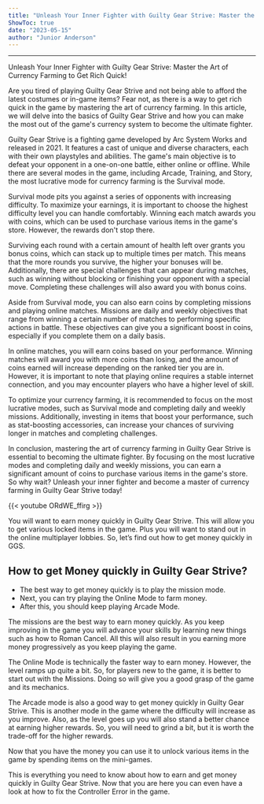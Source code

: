 ```yaml
---
title: "Unleash Your Inner Fighter with Guilty Gear Strive: Master the Art of Currency Farming to Get Rich Quick!"
ShowToc: true 
date: "2023-05-15"
author: "Junior Anderson"
---
```

*****
Unleash Your Inner Fighter with Guilty Gear Strive: Master the Art of Currency Farming to Get Rich Quick!

Are you tired of playing Guilty Gear Strive and not being able to afford the latest costumes or in-game items? Fear not, as there is a way to get rich quick in the game by mastering the art of currency farming. In this article, we will delve into the basics of Guilty Gear Strive and how you can make the most out of the game's currency system to become the ultimate fighter.

Guilty Gear Strive is a fighting game developed by Arc System Works and released in 2021. It features a cast of unique and diverse characters, each with their own playstyles and abilities. The game's main objective is to defeat your opponent in a one-on-one battle, either online or offline. While there are several modes in the game, including Arcade, Training, and Story, the most lucrative mode for currency farming is the Survival mode.

Survival mode pits you against a series of opponents with increasing difficulty. To maximize your earnings, it is important to choose the highest difficulty level you can handle comfortably. Winning each match awards you with coins, which can be used to purchase various items in the game's store. However, the rewards don't stop there.

Surviving each round with a certain amount of health left over grants you bonus coins, which can stack up to multiple times per match. This means that the more rounds you survive, the higher your bonuses will be. Additionally, there are special challenges that can appear during matches, such as winning without blocking or finishing your opponent with a special move. Completing these challenges will also award you with bonus coins.

Aside from Survival mode, you can also earn coins by completing missions and playing online matches. Missions are daily and weekly objectives that range from winning a certain number of matches to performing specific actions in battle. These objectives can give you a significant boost in coins, especially if you complete them on a daily basis.

In online matches, you will earn coins based on your performance. Winning matches will award you with more coins than losing, and the amount of coins earned will increase depending on the ranked tier you are in. However, it is important to note that playing online requires a stable internet connection, and you may encounter players who have a higher level of skill.

To optimize your currency farming, it is recommended to focus on the most lucrative modes, such as Survival mode and completing daily and weekly missions. Additionally, investing in items that boost your performance, such as stat-boosting accessories, can increase your chances of surviving longer in matches and completing challenges.

In conclusion, mastering the art of currency farming in Guilty Gear Strive is essential to becoming the ultimate fighter. By focusing on the most lucrative modes and completing daily and weekly missions, you can earn a significant amount of coins to purchase various items in the game's store. So why wait? Unleash your inner fighter and become a master of currency farming in Guilty Gear Strive today!

{{< youtube ORdWE_ffirg >}} 



You will want to earn money quickly in Guilty Gear Strive. This will allow you to get various locked items in the game. Plus you will want to stand out in the online multiplayer lobbies. So, let’s find out how to get money quickly in GGS.
 
## How to get Money quickly in Guilty Gear Strive?
 
- The best way to get money quickly is to play the mission mode.
 - Next, you can try playing the Online Mode to farm money.
 - After this, you should keep playing Arcade Mode.

 

 
The missions are the best way to earn money quickly. As you keep improving in the game you will advance your skills by learning new things such as how to Roman Cancel. All this will also result in you earning more money progressively as you keep playing the game.
 
The Online Mode is technically the faster way to earn money. However, the level ramps up quite a bit. So, for players new to the game, it is better to start out with the Missions. Doing so will give you a good grasp of the game and its mechanics.
 
The Arcade mode is also a good way to get money quickly in Guilty Gear Strive. This is another mode in the game where the difficulty will increase as you improve. Also, as the level goes up you will also stand a better chance at earning higher rewards. So, you will need to grind a bit, but it is worth the trade-off for the higher rewards.
 
Now that you have the money you can use it to unlock various items in the game by spending items on the mini-games.
 
This is everything you need to know about how to earn and get money quickly in Guilty Gear Strive. Now that you are here you can even have a look at how to fix the Controller Error in the game.




